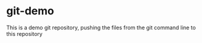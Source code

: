 # git-demo

This is a demo git repository, pushing the files from the git command line to this repository
